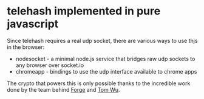 telehash implemented in pure javascript
=======================================

Since telehash requires a real udp socket, there are various ways to use thjs in the browser:

* nodesocket - a minimal node.js service that bridges raw udp sockets to any browser over socket.io
* chromeapp - bindings to use the udp interface available to chrome apps

The crypto that powers this is only possible thanks to the incredible work done by the team behind [Forge](https://github.com/digitalbazaar/forge) and [Tom Wu](http://www-cs-students.stanford.edu/~tjw/).
